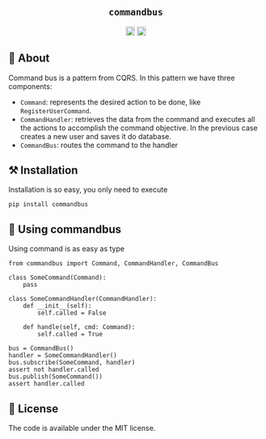 <h2 align="center"><code>commandbus</code></h2>
<p align="center">
<a href="https://badge.fury.io/py/commandbus"><img src="https://badge.fury.io/py/commandbus.svg" alt="PyPI version" height="18"></a>
<a href="http://pepy.tech/count/commandbus"><img src="http://pepy.tech/badge/commandbus" alt="Download stats version" height="18"></a>
</p>

## 📜 About
Command bus is a pattern from CQRS. In this pattern we have three components:

* `Command`: represents the desired action to be done, like `RegisterUserCommand`.
* `CommandHandler`: retrieves the data from the command and executes all the actions to accomplish the command 
objective. In the previous case creates a new user and saves it do database. 
* `CommandBus`: routes the command to the handler 

## ⚒️ Installation
Installation is so easy, you only need to execute
```
pip install commandbus
```

## 🚀 Using commandbus
Using command is as easy as type
```python3
from commandbus import Command, CommandHandler, CommandBus

class SomeCommand(Command):
    pass

class SomeCommandHandler(CommandHandler):
    def __init__(self):
        self.called = False

    def handle(self, cmd: Command):
        self.called = True
        
bus = CommandBus()
handler = SomeCommandHandler()
bus.subscribe(SomeCommand, handler)
assert not handler.called
bus.publish(SomeCommand())
assert handler.called
```


## 🚩 License
The code is available under the MIT license.
